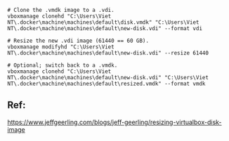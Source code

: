 
```
# Clone the .vmdk image to a .vdi.
vboxmanage clonehd "C:\Users\Viet NT\.docker\machine\machines\default\disk.vmdk" "C:\Users\Viet NT\.docker\machine\machines\default\new-disk.vdi" --format vdi

# Resize the new .vdi image (61440 == 60 GB).
vboxmanage modifyhd "C:\Users\Viet NT\.docker\machine\machines\default\new-disk.vdi" --resize 61440

# Optional; switch back to a .vmdk.
vboxmanage clonehd "C:\Users\Viet NT\.docker\machine\machines\default\new-disk.vdi" "C:\Users\Viet NT\.docker\machine\machines\default\resized.vmdk" --format vmdk
```


## Ref:
https://www.jeffgeerling.com/blogs/jeff-geerling/resizing-virtualbox-disk-image

